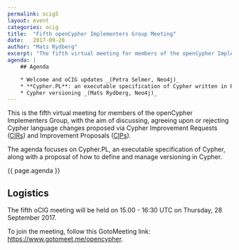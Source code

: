 ```yaml
---
permalink: ocig5
layout: event
categories: ocig
title:  "Fifth openCypher Implementers Group Meeting"
date:   2017-09-28
author: "Mats Rydberg"
excerpt: "The fifth virtual meeting for members of the openCypher Implementers Group."
agenda: |
    ## Agenda

    * Welcome and oCIG updates _(Petra Selmer, Neo4j)_
    * **Cypher.PL**: an executable specification of Cypher written in Prolog _(Jan Posiadała and Paweł Susicki, Cypher.PL)_
    * Cypher versioning _(Mats Rydberg, Neo4j)_
---
```

This is the fifth virtual meeting for members of the openCypher Implementers Group, with the aim of discussing, agreeing upon or rejecting Cypher language changes proposed via Cypher Improvement Requests (<a href="https://github.com/opencypher/openCypher/issues?q=is%3Aopen+is%3Aissue+label%3ACIR" target="_blank">CIRs</a>) and Improvement Proposals (<a href="/cips/" target="_blank">CIPs</a>).

The agenda focuses on Cypher.PL, an executable specification of Cypher, along with a proposal of how to define and manage versioning in Cypher.

{{ page.agenda }}

## Logistics

The fifth oCIG meeting will be held on 15.00 - 16:30 UTC on Thursday, 28 September 2017.

To join the meeting, follow this GotoMeeting link: <a href="https://www.gotomeet.me/opencypher" target="_blank">https://www.gotomeet.me/opencypher</a>.

